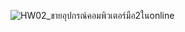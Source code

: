 ![HW02_ขายอุปกรณ์คอมพิวเตอร์มือ2ในonline](https://user-images.githubusercontent.com/77857904/108219693-8cefdf00-7168-11eb-8af8-8fb74486ab81.jpg)
